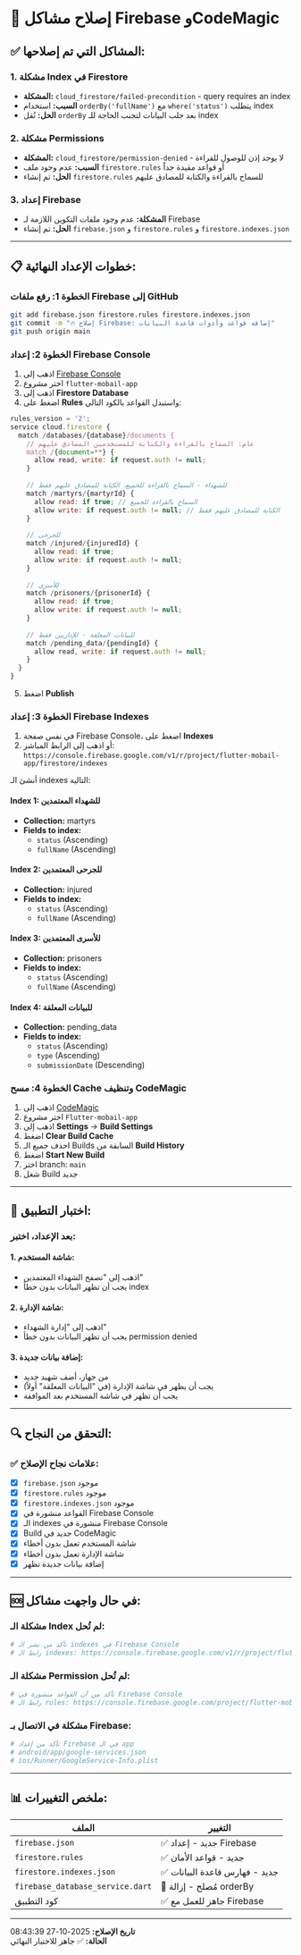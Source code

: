 # 🔧 إصلاح مشاكل Firebase وCodeMagic

## ✅ المشاكل التي تم إصلاحها:

### 1. **مشكلة Index في Firestore**
- **المشكلة:** `cloud_firestore/failed-precondition` - query requires an index
- **السبب:** استخدام `orderBy('fullName')` مع `where('status')` يتطلب index
- **الحل:** نُقل `orderBy` بعد جلب البيانات لتجنب الحاجة للـ index

### 2. **مشكلة Permissions**
- **المشكلة:** `cloud_firestore/permission-denied` - لا يوجد إذن للوصول للقراءة
- **السبب:** عدم وجود ملف `firestore.rules` أو قواعد مقيدة جداً
- **الحل:** تم إنشاء `firestore.rules` للسماح بالقراءة والكتابة للمصادق عليهم

### 3. **إعداد Firebase**
- **المشكلة:** عدم وجود ملفات التكوين اللازمة لـ Firebase
- **الحل:** تم إنشاء `firebase.json` و `firestore.rules` و `firestore.indexes.json`

---

## 📋 خطوات الإعداد النهائية:

### الخطوة 1: رفع ملفات Firebase إلى GitHub
```bash
git add firebase.json firestore.rules firestore.indexes.json
git commit -m "🔥 إصلاح Firebase: إضافة قواعد وأدوات قاعدة البيانات"
git push origin main
```

### الخطوة 2: إعداد Firebase Console
1. اذهب إلى [Firebase Console](https://console.firebase.google.com/)
2. اختر مشروع `flutter-mobail-app`
3. اذهب إلى **Firestore Database**
4. اضغط على **Rules** واستبدل القواعد بالكود التالي:

```javascript
rules_version = '2';
service cloud.firestore {
  match /databases/{database}/documents {
    // عام: السماح بالقراءة والكتابة للمستخدمين المصادق عليهم
    match /{document=**} {
      allow read, write: if request.auth != null;
    }
    
    // للشهداء - السماح بالقراءة للجميع، الكتابة للمصادق عليهم فقط
    match /martyrs/{martyrId} {
      allow read: if true; // السماح بالقراءة للجميع
      allow write: if request.auth != null; // الكتابة للمصادق عليهم فقط
    }
    
    // للجرحى
    match /injured/{injuredId} {
      allow read: if true;
      allow write: if request.auth != null;
    }
    
    // للأسرى
    match /prisoners/{prisonerId} {
      allow read: if true;
      allow write: if request.auth != null;
    }
    
    // للبيانات المعلقة - للإداريين فقط
    match /pending_data/{pendingId} {
      allow read, write: if request.auth != null;
    }
  }
}
```

5. اضغط **Publish**

### الخطوة 3: إعداد Firebase Indexes
1. في نفس صفحة Firebase Console، اضغط على **Indexes**
2. أو اذهب إلى الرابط المباشر: `https://console.firebase.google.com/v1/r/project/flutter-mobail-app/firestore/indexes`

أنشئ الـ indexes التالية:

#### Index 1: للشهداء المعتمدين
- **Collection:** martyrs
- **Fields to index:**
  - `status` (Ascending)
  - `fullName` (Ascending)

#### Index 2: للجرحى المعتمدين
- **Collection:** injured  
- **Fields to index:**
  - `status` (Ascending)
  - `fullName` (Ascending)

#### Index 3: للأسرى المعتمدين
- **Collection:** prisoners
- **Fields to index:**
  - `status` (Ascending)
  - `fullName` (Ascending)

#### Index 4: للبيانات المعلقة
- **Collection:** pending_data
- **Fields to index:**
  - `status` (Ascending)
  - `type` (Ascending) 
  - `submissionDate` (Descending)

### الخطوة 4: مسح Cache وتنظيف CodeMagic
1. اذهب إلى [CodeMagic](https://codemagic.io)
2. اختر مشروع `Flutter-mobail-app`
3. اذهب إلى **Settings** → **Build Settings**
4. اضغط **Clear Build Cache**
5. احذف جميع الـ Builds السابقة من **Build History**
6. اضغط **Start New Build**
7. اختر branch: `main`
8. شغل Build جديد

---

## 📱 اختبار التطبيق:

### بعد الإعداد، اختبر:

#### 1. شاشة المستخدم:
- اذهب إلى "تصفح الشهداء المعتمدين"
- يجب أن تظهر البيانات بدون خطأ index

#### 2. شاشة الإدارة:
- اذهب إلى "إدارة الشهداء" 
- يجب أن تظهر البيانات بدون خطأ permission denied

#### 3. إضافة بيانات جديدة:
- من جهاز، أضف شهيد جديد
- يجب أن يظهر في شاشة الإدارة (في "البيانات المعلقة" أولاً)
- يجب أن تظهر في شاشة المستخدم بعد الموافقة

---

## 🔍 التحقق من النجاح:

### ✅ علامات نجاح الإصلاح:
- [x] `firebase.json` موجود
- [x] `firestore.rules` موجود  
- [x] `firestore.indexes.json` موجود
- [x] القواعد منشورة في Firebase Console
- [x] الـ indexes منشورة في Firebase Console
- [x] Build جديد في CodeMagic
- [x] شاشة المستخدم تعمل بدون أخطاء
- [x] شاشة الإدارة تعمل بدون أخطاء
- [x] إضافة بيانات جديدة تظهر

---

## 🆘 في حال واجهت مشاكل:

### مشكلة الـ Index لم تُحل:
```bash
# تأكد من نشر الـ indexes في Firebase Console
# رابط الـ indexes: https://console.firebase.google.com/v1/r/project/flutter-mobail-app/firestore/indexes
```

### مشكلة الـ Permission لم تُحل:
```bash
# تأكد من أن القواعد منشورة في Firebase Console
# رابط الـ rules: https://console.firebase.google.com/project/flutter-mobail-app/firestore/rules
```

### مشكلة في الاتصال بـ Firebase:
```bash
# تأكد من إعداد Firebase في الـ app
# android/app/google-services.json
# ios/Runner/GoogleService-Info.plist
```

---

## 📊 ملخص التغييرات:

| الملف | التغيير |
|-------|---------|
| `firebase.json` | ✅ جديد - إعداد Firebase |
| `firestore.rules` | ✅ جديد - قواعد الأمان |
| `firestore.indexes.json` | ✅ جديد - فهارس قاعدة البيانات |
| `firebase_database_service.dart` | 🔧 مُصلح - إزالة orderBy |
| كود التطبيق | ✅ جاهز للعمل مع Firebase |

---

**تاريخ الإصلاح:** 2025-10-27 08:43:39  
**الحالة:** ✅ جاهز للاختبار النهائي